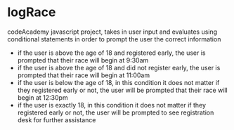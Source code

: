 # logRace
codeAcademy javascript project, takes in user input and evaluates using conditional statements in order to prompt the user the correct information

* if the user is above the age of 18 and registered early, the user is prompted that their race will begin at 9:30am
* if the user is above the age of 18 and did not register early, the user is prompted that their race will begin at 11:00am
* if the user is below the age of 18, in this condition it does not matter if they registered early or not, the user will be prompted that their race will begin at 12:30pm
* if the user is exactly 18, in this condition it does not matter if they registered early or not, the user will be prompted to see registration desk for further assistance

